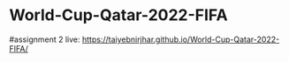 # World-Cup-Qatar-2022-FIFA
#assignment 2
live: https://taiyebnirjhar.github.io/World-Cup-Qatar-2022-FIFA/
 

